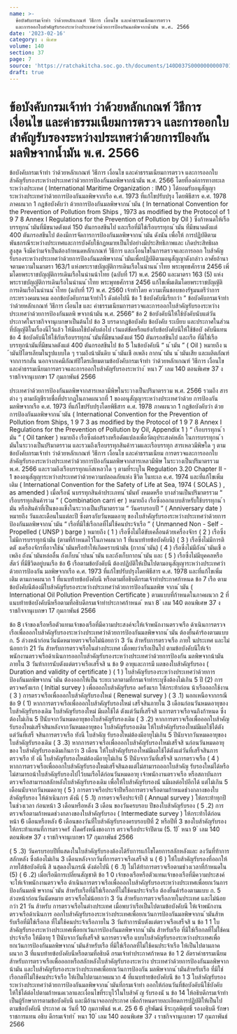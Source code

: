 ```yaml
---
name: >-
  ข้อบังคับกรมเจ้าท่า ว่าด้วยหลักเกณฑ์ วิธีการ เงื่อนไข และค่าธรรมเนียมการตรวจ
  และการออกใบสำคัญรับรองระหว่างประเทศว่าด้วยการป้องกันมลพิษจากน้ำมัน พ.ศ. 2566
date: '2023-02-16'
category: ง พิเศษ
volume: 140
section: 37
page: 7
source: 'https://ratchakitcha.soc.go.th/documents/140D037S0000000000701.pdf'
draft: true
---
```


# ข้อบังคับกรมเจ้าท่า ว่าด้วยหลักเกณฑ์ วิธีการ เงื่อนไข และค่าธรรมเนียมการตรวจ และการออกใบสำคัญรับรองระหว่างประเทศว่าด้วยการป้องกันมลพิษจากน้ำมัน พ.ศ. 2566

ข้อบังคับกรมเจ้าท่า ว่าด้วยหลักเกณฑ์ วิธีการ เงื่อนไข และค่าธรรมเนียมการตรวจ และการออกใบส้าคัญรับรองระหว่างประเทศว่าด้วยการป้องกันมลพิษจากน้ามัน พ.ศ. 2566 โดยที่องค์การทางทะเลระหว่างประเทศ ( International Maritime Organization : IMO ) ได้ยอมรับอนุสัญญาระหว่างประเทศว่าด้วยการป้องกันมลพิษจากเรือ ค.ศ. 1973 ที่แก้ไขปรับปรุง โดยพิธีสาร ค.ศ. 1978 ภาคผนวก 1 กฎข้อบังคับว่า ด้วยการป้องกันมลพิษจากน ้ามัน ( In ternational Convention for the Prevention of Pollution from Ships , 1973 as modified by the Protocol of 1 9 7 8 Annex I Regulations for the Prevention of Pollution by Oil ) ซึ่งก้าหนดให้เรือบรรทุกน ้ามันที่มีขนาดตังแต่ 150 ตันกรอสขึนไป และเรือที่มิใช่เรือบรรทุกน ้ามัน ที่มีขนาดตังแต่ 400 ตันกรอสขึนไป ต้องมีการจัดการการป้องกันมลพิษจากน ้ามัน ดังนัน เพื่อให้ การปฏิบัติตามพันธกรณีระหว่างประเทศและการบังคับใช้กฎหมายเป็นไปอย่างมีประสิทธิภาพและ เกิดประสิทธิผลสูงสุด จึงมีควำมจ้าเป็นต้องก้าหนดหลักเกณฑ์ วิธีการ และเงื่อนไขในการตรวจและการออก ใบส้าคัญรับรองระหว่างประเทศว่าด้วยการป้องกันมลพิษจากน ้ามันเพื่อปฏิบัติตามอนุสัญญาดังกล่าว อาศัยอ้านาจตามความในมาตรา 163/1 แห่งพระราชบัญญัติการเดินเรือในน่านน ้าไทย พระพุทธศักราช 2456 เพิ่ มโดยพระราชบัญญัติการเดินเรือในน่านน้าไทย (ฉบับที่ 17) พ.ศ. 2560 และมาตรา 163 (5) แห่งพระราชบัญญัติการเดินเรือในน่านน ้าไทย พระพุทธศักราช 2456 แก้ไขเพิ่มเติมโดยพระราชบัญญัติการเดินเรือในน่านน ้าไทย (ฉบับที่ 17) พ.ศ. 2560 เจ้าท่าโดย ความเห็นชอบของรัฐมนตรีว่าการกระทรวงคมนาคม ออกข้อบังคับกรมเจ้าท่าไว้ ดังต่อไปนี ข้อ 1 ข้อบังคับนีเรียกว่า “ ข้อบังคับกรมเจ้าท่า ว่าด้วยหลักเกณฑ์ วิธีการ เงื่อนไข และ ค่าธรรมเนียมการตรวจและการออกใบส้าคัญรับรองระหว่างประเทศว่าด้วยการป้องกันมลพิ ษจากน้ามัน พ.ศ. 2566” ข้อ 2 ข้อบังคับนีให้ใช้บังคับนับแต่วันประกาศในราชกิจจานุเบกษาเป็นต้นไป ข้อ 3 บรรดากฎข้อบังคับ ข้อบังคับ ระเบียบ และประกาศในส่วนที่บัญญัติในเรื่องนีไว้แล้ว ให้มีผลใช้บังคับต่อไป เว้นแต่ขัดหรือแย้งกับข้อบังคับนีให้ใช้ข้อบั งคับนีแทน ข้อ 4 ข้อบังคับนีให้ใช้กับเรือบรรทุกน ้ามันที่มีขนาดตังแต่ 150 ตันกรอสขึนไป และเรือ ที่มิใช่เรือบรรทุกน้ามันที่มีขนาดตังแต่ 400 ตันกรอสขึนไป ข้อ 5 ในข้อบังคับนี “ น ้ามัน ” ( Oil ) หมายถึง น ้ามันปิโตรเลียมในรูปแบบใด ๆ รวมถึงน้ามันดิบ น ้ามันเชื อเพลิง กากน ้ามัน น ้ามันเสีย และผลิตภัณฑ์จากการกลั่น นอกจากเคมีภัณฑ์ปิโตรเลียมตามข้อบังคับกรมเจ้าท่า ว่าด้วยหลักเกณฑ์ วิธีการ เงื่อนไข และค่าธรรมเนียมการตรวจและการออกใบส้าคัญรับรองระหว่าง ้ หนา 7 ่ เลม 140 ตอนพิเศษ 37 ง ราชกิจจานุเบกษา 17 กุมภาพันธ์ 2566

ประเทศว่าด้วยการป้องกันมลพิษจากสารเหลวมีพิษในระวางเป็นปริมาตรรวม พ.ศ. 2566 รวมถึง สารต่าง ๆ ตามบัญชีรายชื่อที่ปรากฏในภาคผนวกที่ 1 ของอนุสัญญาระหว่างประเทศว่าด้วย การป้องกันมลพิษจากเรือ ค.ศ. 1973 ที่แก้ไขปรับปรุงโดยพิธีสาร ค.ศ. 1978 ภาคผนวก 1 กฎข้อบังคับว่า ด้วยการป้องกันมลพิษจากน ้ามัน ( International Convention for the Prevention of Pollution from Ships, 1 9 7 3 as modified by the Protocol of 1 9 7 8 Annex I Regulations for the Prevention of Pollution by Oil, Appendix 1 ) “ เรือบรรทุกน ้ามัน ” ( Oil tanker ) หมายถึง เรือซึ่งต่อสร้างหรือดัดแปลงเพื่อวัตถุประสงค์หลัก ในการบรรทุกน ้ามันในระวางเป็นปริมาตรรวม และรวมถึงเรือบรรทุกสินค้ารวมและเรือบรรทุก สารเหลวมีพิษใด ๆ ตามข้อบังคับกรมเจ้าท่า ว่าด้วยหลักเกณฑ์ วิธีการ เงื่อนไข และค่าธรรมเนียม การตรวจและการออกใบส้าคัญรับรองระหว่างประเทศว่าด้วยการป้องกันมลพิษจากสารเหลวมีพิษ ในระวางเป็นปริมาตรรวม พ.ศ. 2566 และรวมถึงเรือบรรทุกแก๊สเหลวใด ๆ ตามที่ระบุใน Regulation 3.20 Chapter II - 1 ของอนุสัญญาระหว่างประเทศว่าด้วยความปลอดภัยแห่ง ชีวิต ในทะเล ค.ศ. 1974 และที่แก้ไขเพิ่มเติม ( International Convention for the Safety of Life at Sea, 1974 ( SOLAS ) , as amended ) เมื่อเรือนั นบรรทุกสินค้าประเภทน ้ามันทั งหมดหรือ บางส่วนเป็นปริมาตรรวม “ เรือบรรทุกสินค้ารวม ” ( Combination carri er ) หมายถึง เรือซึ่งออกแบบส้าหรับใช้บรรทุกน ้ามัน หรือสินค้าที่เป็นของแข็งในระวางเป็นปริมาตรรวม “ วันครบรอบปี ” ( Anniversary date ) หมายถึง วันและเดือนในแต่ละปี ซึ่งตรงกับวันหมดอายุ ของใบส้าคัญรับรองระหว่างประเทศว่าด้วยการป้องกันมลพิษจากน ้ามัน “ เรือที่มิใช่เรือกลที่ไม่ใช้คนประจ้าเรือ ” ( Unmanned Non - Self - Propelled ( UNSP ) barge ) หมายถึง ( 1 ) เรือซึ่งไม่ได้ขับเคลื่อนด้วยเครื่องจักร ( 2 ) เรือซึ่งไม่มีการบรรทุกน้ามัน (ตามที่ก้าหนดไว้ในภาคผนวก 1 ที่แนบท้ายข้อบังคับนี) ( 3 ) เรือซึ่งไม่มีการติดตั งเครื่องจักรที่อาจใช้น ้ามันหรือท้าให้เกิดคราบน้ามัน (กากน ้ามัน) ( 4 ) เรือซึ่งไม่มีถังน ้ามันเชื อเพลิง ถังน ้ามันหล่อลื่น ถังเก็บน ้าปนน ้ามัน และถังเก็บกากน ้ามัน และ ( 5 ) เรือซึ่งไม่มีบุคคลหรือสัตว์ ที่มีชีวิตอยู่บนเรือ ข้อ 6 เรือตามข้อบังคับนี ต้องปฏิบัติให้เป็นไปตามอนุสัญญาระหว่างประเทศว่าด้วยการป้องกัน มลพิษจากเรือ ค.ศ. 1973 ที่แก้ไขปรับปรุงโดยพิธีสาร ค.ศ. 1978 และที่แก้ไขเพิ่มเติม ตามภาคผนวก 1 ที่แนบท้ายข้อบังคับนี หรือตามที่อธิบดีกรมเจ้าท่าประกาศก้าหนด ข้อ 7 เรือ ตามข้อบังคับนีต้องมีใบส้าคัญรับรองระหว่างประเทศว่าด้วยการป้องกันมลพิษ จากน ้ามัน ( International Oil Pollution Prevention Certificate ) ตามแบบที่ก้าหนดในภาคผนวก 2 ที่แนบท้ายข้อบังคับนีหรือตามที่อธิบดีกรมเจ้าท่าประกาศก้าหนด ้ หนา 8 ่ เลม 140 ตอนพิเศษ 37 ง ราชกิจจานุเบกษา 17 กุมภาพันธ์ 2566

ข้อ 8 เจ้าของเรือหรือตัวแทนเจ้าของเรือที่มีความประสงค์จะให้เจ้าพนักงานตรวจเรือ ด้าเนินการตรวจเรือเพื่อออกใบส้าคัญรับรองระหว่างประเทศว่าด้วยการป้องกันมลพิษจากน ้ามัน ต้องยื่นค้าร้องตามแบบ ก. 5 ล่วงหน้าก่อนวันนัดหมายตรวจเรือไม่น้อยกว่า 3 วัน ส้าหรับการตรวจเรือ ภายใ นประเทศ และไม่น้อยกว่า 21 วัน ส้าหรับการตรวจเรือในต่างประเทศ เมื่อพบว่าเรือเป็นไป ตามข้อบังคับนีให้เจ้าพนักงานตรวจเรือด้าเนินการออกใบส้าคัญรับรองระหว่างประเทศว่าด้วยการป้องกัน มลพิษจากน้ามัน ภายใน 3 วันท้าการนับตังแต่ตรวจเรือเสร็จสิ น ข้อ 9 อายุและการมี ผลของใบส้าคัญรับรอง ( Duration and validity of certificate ) ( 1 ) ใบส้าคัญรับรองระหว่างประเทศว่าด้วยการป้องกันมลพิษจากน ้ามัน ต้องออกให้เป็น ระยะเวลาตามที่กรมเจ้าท่าระบุซึ่งต้องไม่เกิน 5 ปี (2) การตรวจครังแรก ( Initial survey ) เพื่อออกใบส้าคัญรับรอ งครังแรก ให้กระท้าก่อน น้าเรือออกใช้งาน ( 3 ) การตรวจเรือเพื่อออกใบส้าคัญรับรองใหม่ ( Renewal survey ) ( 3 .1) นอกเหนือจากกรณี ข้อ 9 ( 1) หากการตรวจเรือเพื่อออกใบส้าคัญรับรองใหม่ เสร็จสินภายใน 3 เดือนก่อนวันหมดอายุของใบส้าคัญรับรองเดิม ใบส้าคัญรับรองใหม่ มีผลใช้ได้ ตังแต่วันที่เสร็จสิ นการตรวจเรือจนถึงก้าหนด ซึ่งต้องไม่เกิน 5 ปีนับจากวันหมดอายุของใบส้าคัญรับรองเดิม ( 3 .2) หากการตรวจเรือเพื่อออกใบส้าคัญรับรองใหม่เสร็จสินหลังจากวันหมดอายุของ ใบส้าคัญรับรองเดิม ให้ใบส้าคัญรับรองใหม่มีผลใช้ได้ตังแต่วันที่เสร็ จสินการตรวจเรือ ทังนี ใบส้าคัญ รับรองใหม่ต้องมีอายุไม่เกิน 5 ปีนับจากวันหมดอายุของใบส้าคัญรับรองเดิม ( 3 .3) หากการตรวจเรือเพื่อออกใบส้าคัญรับรองใหม่เสร็จสิ นก่อนวันหมดอายุของ ใบส้าคัญรับรองเดิมเกินกว่า 3 เดือน ให้ใบส้าคัญรับรองใหม่มีผลใช้ได้ตังแต่วันที่เสร็จสินการตรวจเรือ ทั งนี ใบส้าคัญรับรองใหม่ต้องมีอายุไม่เกิน 5 ปีนับจากวันที่เสร็จสิ นการตรวจเรือ ( 4 ) หากการตรวจเรือเพื่อออกใบส้าคัญรับรองใหม่เสร็จสินลงแต่ไม่สามารถออกใบส้าคัญ รับรองใหม่ได้หรือไม่สามารถน้าใบส้าคัญรับรองไปไว้บนเรือได้ก่อนวันหมดอายุ เจ้าพนักงานตรวจเรือ หรือสถาบันการตรวจเรือสามารถสลักหลังใบส้าคัญรับรองเดิม เพื่อให้ใบส้าคัญรับรองนั นมีผลต่อไปอีกได้ แต่ไม่เกิน 5 เดือนนับจากวันหมดอายุ ( 5 ) การตรวจเรือประจ้าปีหรือการตรวจเรือตามก้าหนดช่วงกลางของใบส้าคัญรับรอง ให้ด้าเนินการ ดังนี ( 5 .1) การตรวจเรือประจ้าปี ( Annual survey ) ให้กระท้าทุกปีในช่วงเวลา ก่อนหน้า 3 เดือนหรือหลัง 3 เดือน ของวันครบรอบ ปีของใบส้าคัญรับรอง ( 5 .2) การตรวจเรือตามก้าหนดช่วงกลางของใบส้าคัญรับรอง ( Intermediate survey ) ให้กระท้าได้ก่อนหน้า 6 เดือนหรือหลัง 6 เดือนของวันที่ใบส้าคัญรับรองครบรอบปีที่ 2 หรือปีที่ 3 ของใบส้าคัญรับรอง ให้กระท้าแทนที่การตรวจครั งใดครังหนึ่งของการ ตรวจเรือประจ้าปีตาม (5. 1) ้ หนา 9 ่ เลม 140 ตอนพิเศษ 37 ง ราชกิจจานุเบกษา 17 กุมภาพันธ์ 2566

( 5 .3) วันครบรอบปีที่แสดงในใบส้าคัญรับรองต้องได้รับการแก้ไขโดยการสลักหลังและ ลงวันที่ท้าการสลักหลัง ซึ่งต้องไม่เกิน 3 เดือนหลังจากวันที่การตรวจเรือเสร็จสิ น ( 6 ) ให้ใบส้าคัญรับรองที่ออกให้ภายใต้ข้อบังคับนี สิ นสุดลงในกรณี ดังต่อไปนี ( 6 .1) ไม่ได้ท้าการตรวจเรือตามช่วงเวลาที่ก้าหนดใน (5) ( 6 .2) เมื่อเรือมีการเปลี่ยนสัญชาติ ข้อ 1 0 เจ้าของเรือหรือตัวแทนเจ้าของเรือที่มีความประสงค์จะให้เจ้าพนักงานตรวจเรือ ด้าเนินการตรวจเรือเพื่อออกใบส้าคัญรับรองระหว่างประเทศเพื่อยกเว้นการป้องกันมลพิ ษจากน ้ามัน ส้าหรับเรือที่มิใช่เรือกลที่ไม่ใช้คนประจ้าเรือ ต้องยื่นค้าร้องตามแบบ ก. 5 ล่วงหน้าก่อนวันนัดหมาย ตรวจเรือไม่น้อยกว่า 3 วัน ส้าหรับการตรวจเรือภายในประเทศ และไม่น้อยกว่า 21 วัน ส้าหรับ การตรวจเรือในต่างประเทศ เมื่อพบว่าเรือเป็นไปตามข้อบังคับนี ให้เจ้าพนักงานตรวจเรือด้าเนินการ ออกใบส้าคัญรับรองระหว่างประเทศเพื่อยกเว้นการป้องกันมลพิษจากน ้ามันส้าหรับเรือที่มิใช่เรือกล ที่ไม่ใช้คนประจ้าเรือภายใน 3 วันท้าการนับตังแต่ตรวจเรือเสร็จสิ น ข้อ 1 1 ใบส้าคัญรับรองระหว่างประเทศเพื่อยกเว้นการป้องกันมลพิษจากน ้ามัน ส้าหรับเรือ ที่มิใช่เรือกลที่ไม่ใช้คนประจ้าเรือ ให้มีอายุ 1 ปีนับจากวันที่เสร็จสิ นการตรวจเรือ แบบใบส้าคัญรับรองระหว่างประเทศเพื่อยกเว้นการป้องกันมลพิษจากน ้ามันส้าหรับเรือ ที่มิใช่เรือกลที่ไม่ใช้คนประจ้าเรือ ให้เป็นไปตามภาคผนวก 3 ที่แนบท้ายข้อบังคับนีหรือตามที่อธิบดี กรมเจ้าท่าประกาศก้าหนด ข้อ 1 2 อัตราค่าธรรมเนียมส้าหรับการตรวจเรือเพื่อออกหรือสลักหลังใบส้าคัญรับรองระหว่าง ประเทศว่าด้วยการป้องกันมลพิษจากน้ามัน และใบส้าคัญรับรองระหว่างประเทศเพื่อยกเว้นการป้องกัน มลพิษจากน ้ามันส้าหรับเรือ ที่มิใช่เรือกลที่ไม่ใช้คนประจ้าเรือ ให้เป็นไปตามภาคผนวก 4 ที่แนบท้ายข้อบังคับนี ข้อ 1 3 ใบส้าคัญรับรองระหว่างประเทศว่าด้วยการป้องกันมลพิษจากน ้ามันที่กรมเจ้าท่า ออกให้ก่อนวันที่ข้อบังคับนีใช้บังคับ ให้ใช้ได้ต่อไปตามก้าหนดเวลาและเงื่อนไขที่ระบุไว้ในใบส้าคั ญ รับรองนั น ข้อ 14 ให้อธิบดีกรมเจ้าท่าเป็นผู้รักษาการตามข้อบังคับนี และมีอ้านาจออกประกาศ เพื่อก้าหนดรายละเอียดการปฏิบัติให้เป็นไปตามข้อบังคับนี ประกาศ ณ วันที่ 10 กุมภาพันธ์ พ.ศ. 25 6 6 ภูริพัฒน์ ธีระกุลพิศุทธิ์ รองอธิบดี รักษาราชการแทน อธิบ ดีกรมเจ้าท่า ้ หนา 10 ่ เลม 140 ตอนพิเศษ 37 ง ราชกิจจานุเบกษา 17 กุมภาพันธ์ 2566

































































































































































































































































